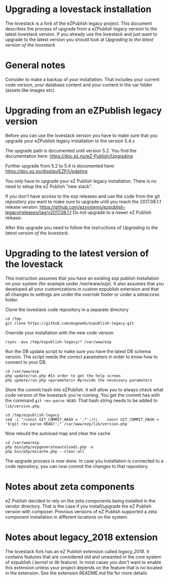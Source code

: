 Upgrading a lovestack installation
=
The lovestack is a fork of the eZPublish legacy
project. This document describes the process of
upgrade from a eZPublish legacy version to the
latest lovestack version.
If you already use the lovestack and just want
to upgrade to the latest version you should look
at _Upgrading to the latest version of the lovestack_

General notes
==
Consider to make a backup of your installation. That
includes your current code version, your database content
and your content in the var folder (assets like images etc).


Upgrading from an eZPublish legacy version
==
Before you can use the lovestack version you have
to make sure that you upgrade your eZPublish legacy
installation to the version 5.4.x

The upgrade path is documented until version 5.2. You
find the documentation here:
https://doc.ez.no/eZ-Publish/Upgrading

Further upgrade from 5.2 to 5.4 is documented here:
https://doc.ez.no/display/EZP/Updating

You only have to upgrade your eZ Publish legacy installation.
There is no need to setup the eZ Publish "new stack".

If you don't have access to the ezp releases and use
the code from the git repository you want to make sure
to upgrade until you reach the 2017.08.1.1 release version:
https://github.com/ezsystems/ezpublish-legacy/releases/tag/v2017.08.1.1
Do not upgrade to a newer eZ Publish release.

After this upgrade you need to follow the instructions of
_Upgrading to the latest version of the lovestack_.

Upgrading to the latest version of the lovestack
==

This instruction assumes that you have an existing ezp
publish installation on your system (for example under
_/var/www/ezp_).
It also assumes that you developed all your customizations
in custom ezpublish extension and that all changes to settings
are under the _override_ folder or under a _siteaccess_ folder.


Clone the lovestack code repository in a separate directory
```
cd /tmp
git clone https://github.com/mugoweb/ezpublish-legacy.git
```

Override your installation with the new code version
```
rsync -auv /tmp/ezpublish-legacy/* /var/www/ezp
```

Run the DB update script to make sure you have the
latest DB schema version. The script needs the correct
parameters in order to know how to connect to your DB.
```
cd /var/www/ezp
php update/run.php #In order to get the help screen
php update/run.php <parameters> #provide the necessary parameters
```

Store the commit hash into eZPublish. It will allow you
to always check what code version of the lovestack you're
running. You get the commit has with the command `git rev-parse HEAD`.
That hash string needs to be added to `lib/version.php`.

```
cd /tmp/ezpublish-legacy
sed -i "/const GIT_COMMIT_HASH = '.*';/c\    const GIT_COMMIT_HASH = '$(git rev-parse HEAD)';" /var/www/ezp/lib/version.php
```

Now rebuild the autoload map and clear the cache
```
cd /var/www/ezp
php bin/php/ezpgenerateautoloads.php -e
php bin/php/ezcache.php --clear-all
```

The upgrade process is now done. In case you installation is
connected to a code repository, you can now commit the changes
to that repository.

Notes about zeta components
==
eZ Publish decided to rely on the zeta components being installed
in the vendor directory. That is the case if you install/upgrade
the eZ Publish version with composer. Previous versions of eZ Publish
supported a zeta component installation in different locations on
the system.

Notes about legacy_2018 extension
==
The lovestack fork has an eZ Publish extension called _legacy_2018_.
It contains features that are considered old and unwanted in the
core system of ezpublish ( _kernel_ or _lib_ feature). In most cases
you don't want to enable this extension unless your project depends
on the feature that is no located in the extension. See the extension
README.md file for more details
